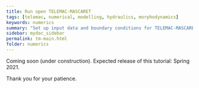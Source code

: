 ```yaml
---
title: Run open TELEMAC-MASCARET
tags: [telemac, numerical, modelling, hydraulics, morphodynamics]
keywords: numerics
summary: "Set up input data and boundary conditions for TELEMAC-MASCARET and its Gaia module."
sidebar: mydoc_sidebar
permalink: tm-main.html
folder: numerics
---
```


Coming soon (under construction). Expected release of this tutorial: Spring 2021.


Thank you for your patience.
